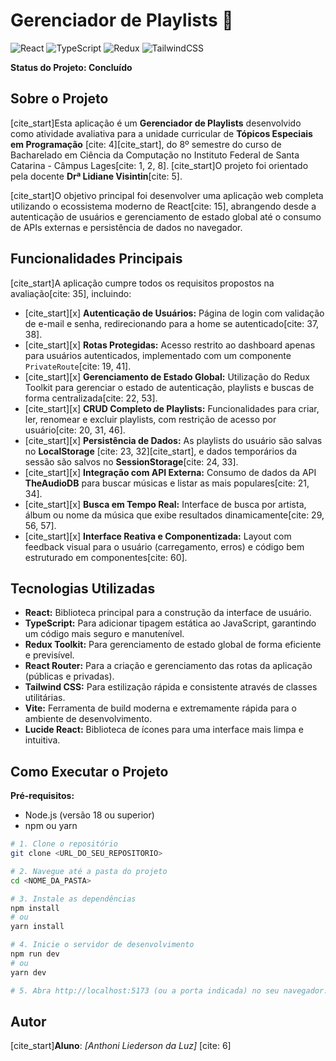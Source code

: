 # Gerenciador de Playlists 🎵

![React](https://img.shields.io/badge/react-%2320232a.svg?style=for-the-badge&logo=react&logoColor=%2361DAFB)
![TypeScript](https://img.shields.io/badge/typescript-%23007ACC.svg?style=for-the-badge&logo=typescript&logoColor=white)
![Redux](https://img.shields.io/badge/redux-%23593d88.svg?style=for-the-badge&logo=redux&logoColor=white)
![TailwindCSS](https://img.shields.io/badge/tailwindcss-%2338B2AC.svg?style=for-the-badge&logo=tailwind-css&logoColor=white)

**Status do Projeto: Concluído**

## Sobre o Projeto

[cite_start]Esta aplicação é um **Gerenciador de Playlists** desenvolvido como atividade avaliativa para a unidade curricular de **Tópicos Especiais em Programação** [cite: 4][cite_start], do 8º semestre do curso de Bacharelado em Ciência da Computação no Instituto Federal de Santa Catarina - Câmpus Lages[cite: 1, 2, 8]. [cite_start]O projeto foi orientado pela docente **Drª Lidiane Visintin**[cite: 5].

[cite_start]O objetivo principal foi desenvolver uma aplicação web completa utilizando o ecossistema moderno de React[cite: 15], abrangendo desde a autenticação de usuários e gerenciamento de estado global até o consumo de APIs externas e persistência de dados no navegador.

## Funcionalidades Principais

[cite_start]A aplicação cumpre todos os requisitos propostos na avaliação[cite: 35], incluindo:

-   [cite_start][x] **Autenticação de Usuários:** Página de login com validação de e-mail e senha, redirecionando para a home se autenticado[cite: 37, 38].
-   [cite_start][x] **Rotas Protegidas:** Acesso restrito ao dashboard apenas para usuários autenticados, implementado com um componente `PrivateRoute`[cite: 19, 41].
-   [cite_start][x] **Gerenciamento de Estado Global:** Utilização do Redux Toolkit para gerenciar o estado de autenticação, playlists e buscas de forma centralizada[cite: 22, 53].
-   [cite_start][x] **CRUD Completo de Playlists:** Funcionalidades para criar, ler, renomear e excluir playlists, com restrição de acesso por usuário[cite: 20, 31, 46].
-   [cite_start][x] **Persistência de Dados:** As playlists do usuário são salvas no **LocalStorage** [cite: 23, 32][cite_start], e dados temporários da sessão são salvos no **SessionStorage**[cite: 24, 33].
-   [cite_start][x] **Integração com API Externa:** Consumo de dados da API **TheAudioDB** para buscar músicas e listar as mais populares[cite: 21, 34].
-   [cite_start][x] **Busca em Tempo Real:** Interface de busca por artista, álbum ou nome da música que exibe resultados dinamicamente[cite: 29, 56, 57].
-   [cite_start][x] **Interface Reativa e Componentizada:** Layout com feedback visual para o usuário (carregamento, erros) e código bem estruturado em componentes[cite: 60].

## Tecnologias Utilizadas

-   **React:** Biblioteca principal para a construção da interface de usuário.
-   **TypeScript:** Para adicionar tipagem estática ao JavaScript, garantindo um código mais seguro e manutenível.
-   **Redux Toolkit:** Para gerenciamento de estado global de forma eficiente e previsível.
-   **React Router:** Para a criação e gerenciamento das rotas da aplicação (públicas e privadas).
-   **Tailwind CSS:** Para estilização rápida e consistente através de classes utilitárias.
-   **Vite:** Ferramenta de build moderna e extremamente rápida para o ambiente de desenvolvimento.
-   **Lucide React:** Biblioteca de ícones para uma interface mais limpa e intuitiva.

## Como Executar o Projeto

**Pré-requisitos:**
* Node.js (versão 18 ou superior)
* npm ou yarn

```bash
# 1. Clone o repositório
git clone <URL_DO_SEU_REPOSITORIO>

# 2. Navegue até a pasta do projeto
cd <NOME_DA_PASTA>

# 3. Instale as dependências
npm install
# ou
yarn install

# 4. Inicie o servidor de desenvolvimento
npm run dev
# ou
yarn dev

# 5. Abra http://localhost:5173 (ou a porta indicada) no seu navegador.
```

## Autor

[cite_start]**Aluno**: *[Anthoni Liederson da Luz]* [cite: 6]